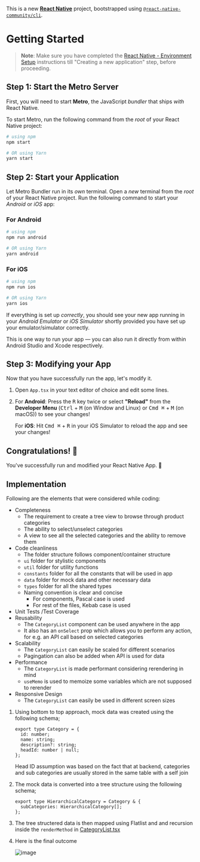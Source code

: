 This is a new [**React Native**](https://reactnative.dev) project, bootstrapped using [`@react-native-community/cli`](https://github.com/react-native-community/cli).

# Getting Started

>**Note**: Make sure you have completed the [React Native - Environment Setup](https://reactnative.dev/docs/environment-setup) instructions till "Creating a new application" step, before proceeding.

## Step 1: Start the Metro Server

First, you will need to start **Metro**, the JavaScript _bundler_ that ships _with_ React Native.

To start Metro, run the following command from the _root_ of your React Native project:

```bash
# using npm
npm start

# OR using Yarn
yarn start
```

## Step 2: Start your Application

Let Metro Bundler run in its _own_ terminal. Open a _new_ terminal from the _root_ of your React Native project. Run the following command to start your _Android_ or _iOS_ app:

### For Android

```bash
# using npm
npm run android

# OR using Yarn
yarn android
```

### For iOS

```bash
# using npm
npm run ios

# OR using Yarn
yarn ios
```

If everything is set up _correctly_, you should see your new app running in your _Android Emulator_ or _iOS Simulator_ shortly provided you have set up your emulator/simulator correctly.

This is one way to run your app — you can also run it directly from within Android Studio and Xcode respectively.

## Step 3: Modifying your App

Now that you have successfully run the app, let's modify it.

1. Open `App.tsx` in your text editor of choice and edit some lines.
2. For **Android**: Press the <kbd>R</kbd> key twice or select **"Reload"** from the **Developer Menu** (<kbd>Ctrl</kbd> + <kbd>M</kbd> (on Window and Linux) or <kbd>Cmd ⌘</kbd> + <kbd>M</kbd> (on macOS)) to see your changes!

   For **iOS**: Hit <kbd>Cmd ⌘</kbd> + <kbd>R</kbd> in your iOS Simulator to reload the app and see your changes!

## Congratulations! :tada:

You've successfully run and modified your React Native App. :partying_face:

## Implementation

Following are the elements that were considered while coding:

- Completeness
  - The requirement to create a tree view to browse through product categories
  - The ability to select/unselect categories
  - A view to see all the selected categories and the ability to remove them
- Code cleanliness
  - The folder structure follows component/container structure
  - `ui` folder for stylistic components
  - `util` folder for utility functions
  - `constants` folder for all the constants that will be used in app
  - `data` folder for mock data and other necessary data
  - `types` folder for all the shared types
  - Naming convention is clear and concise
     - For components, Pascal case is used
     - For rest of the files, Kebab case is used 
- Unit Tests /Test Coverage 
- Reusability
  - The `CategoryList` component can be used anywhere in the app
  - It also has an `onSelect` prop which allows you to perform any action, for e.g. an API call based on selected categories
- Scalability
   - The `CategoryList` can easily be scaled for different scenarios
   - Pagingation can also be added when API is used for data
- Performance
  - The `CategoryList` is made performant considering rerendering in mind
  - `useMemo` is used to memoize some variables which are not supposed to rerender
- Responsive Design
  -  The `CategoryList` can easily be used in different screen sizes 


1. Using bottom to top approach, mock data was created using the following schema;
   ```
   export type Category = {
     id: number;
     name: string;
     description?: string;
     headId: number | null;
   };
   ```
   Head ID assumption was based on the fact that at backend, categories and sub categories are usually stored in the same table with a self join
2. The mock data is converted into a tree structure using the following schema;
   ```
   export type HierarchicalCategory = Category & {
     subCategories: HierarchicalCategory[];
   };
   ```
3. The tree structered data is then mapped using Flatlist and and recursion inside the `renderMethod` in [CategoryList.tsx](src/components/CategoryList.tsx)
4. Here is the final outcome

   ![image](https://github.com/amanfcp/assessment/assets/26200071/605ecef0-88aa-4dbf-8d15-639184b62b15)



















